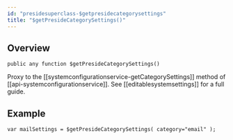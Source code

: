 ```yaml
---
id: "presidesuperclass-$getpresidecategorysettings"
title: "$getPresideCategorySettings()"
---
```



## Overview




```luceescript
public any function $getPresideCategorySettings()
```

Proxy to the [[systemconfigurationservice-getCategorySettings]] method of [[api-systemconfigurationservice]]. See [[editablesystemsettings]] for a full guide.


## Example


```luceescript
var mailSettings = $getPresideCategorySettings( category="email" );
```

